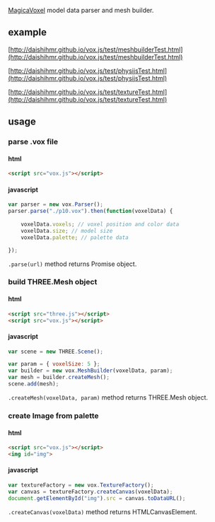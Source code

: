 [MagicaVoxel](https://ephtracy.github.io/) model data parser and mesh builder.

## example

[http://daishihmr.github.io/vox.js/test/meshbuilderTest.html](http://daishihmr.github.io/vox.js/test/meshbuilderTest.html)

[http://daishihmr.github.io/vox.js/test/physijsTest.html](http://daishihmr.github.io/vox.js/test/physijsTest.html)

[http://daishihmr.github.io/vox.js/test/textureTest.html](http://daishihmr.github.io/vox.js/test/textureTest.html)

## usage

### parse .vox file

#### html

```html
<script src="vox.js"></script>
```

#### javascript

```js
var parser = new vox.Parser();
parser.parse("./p10.vox").then(function(voxelData) {
    
    voxelData.voxels; // voxel position and color data
    voxelData.size; // model size
    voxelData.palette; // palette data

});

```

```.parse(url)``` method returns Promise object.

### build THREE.Mesh object

#### html

```html
<script src="three.js"></script>
<script src="vox.js"></script>
```

#### javascript

```js
var scene = new THREE.Scene();

var param = { voxelSize: 5 };
var builder = new vox.MeshBuilder(voxelData, param);
var mesh = builder.createMesh();
scene.add(mesh);

```

```.createMesh(voxelData, param)``` method returns THREE.Mesh object.

### create Image from palette

#### html

```html
<script src="vox.js"></script>
<img id="img">
```

#### javascript

```js
var textureFactory = new vox.TextureFactory();
var canvas = textureFactory.createCanvas(voxelData);
document.getElementById("img").src = canvas.toDataURL();
```
```.createCanvas(voxelData)``` method returns HTMLCanvasElement.
